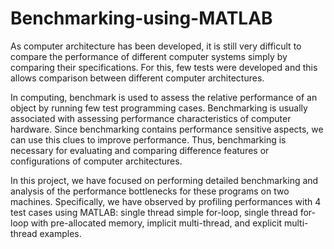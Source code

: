 # Benchmarking-using-MATLAB

As computer architecture has been developed, it is still very difficult to compare the performance of different 
computer systems simply by comparing their specifications. For this, few tests were developed and this allows 
comparison between different computer architectures.

In computing, benchmark is used to assess the relative performance of an object by running few test programming cases. 
Benchmarking is usually associated with assessing performance characteristics of computer hardware. Since benchmarking 
contains performance sensitive aspects, we can use this clues to improve performance. Thus, benchmarking is necessary 
for evaluating and comparing difference features or configurations of computer architectures.

In this project, we have focused on performing detailed benchmarking and analysis of the performance bottlenecks for 
these programs on two machines. Specifically, we have observed by profiling performances with 4 test cases using 
MATLAB: single thread simple for-loop, single thread for-loop with pre-allocated memory, implicit multi-thread, and 
explicit multi-thread examples.
